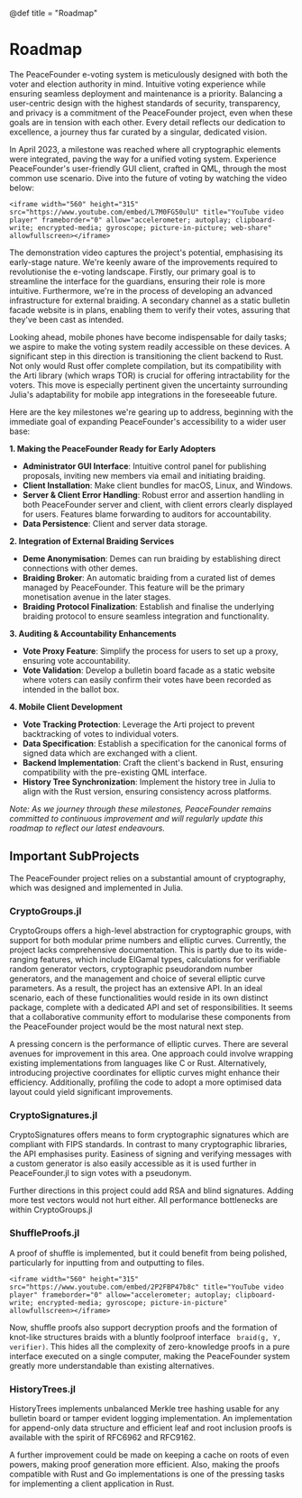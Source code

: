 @def title = "Roadmap"

# Roadmap

The PeaceFounder e-voting system is meticulously designed with both the voter and election authority in mind. Intuitive voting experience while ensuring seamless deployment and maintenance is a priority. Balancing a user-centric design with the highest standards of security, transparency, and privacy is a commitment of the PeaceFounder project, even when these goals are in tension with each other. Every detail reflects our dedication to excellence, a journey thus far curated by a singular, dedicated vision.

In April 2023, a milestone was reached where all cryptographic elements were integrated, paving the way for a unified voting system. Experience PeaceFounder's user-friendly GUI client, crafted in QML, through the most common use scenario. Dive into the future of voting by watching the video below:


~~~
<iframe width="560" height="315" src="https://www.youtube.com/embed/L7M0FG50ulU" title="YouTube video player" frameborder="0" allow="accelerometer; autoplay; clipboard-write; encrypted-media; gyroscope; picture-in-picture; web-share" allowfullscreen></iframe>
~~~

The demonstration video captures the project's potential, emphasising its early-stage nature. We're keenly aware of the improvements required to revolutionise the e-voting landscape. Firstly, our primary goal is to streamline the interface for the guardians, ensuring their role is more intuitive. Furthermore, we're in the process of developing an advanced infrastructure for external braiding. A secondary channel as a static bulletin facade website is in plans, enabling them to verify their votes, assuring that they've been cast as intended.

Looking ahead, mobile phones have become indispensable for daily tasks; we aspire to make the voting system readily accessible on these devices. A significant step in this direction is transitioning the client backend to Rust. Not only would Rust offer complete compilation, but its compatibility with the Arti library (which wraps TOR) is crucial for offering intractability for the voters. This move is especially pertinent given the uncertainty surrounding Julia's adaptability for mobile app integrations in the foreseeable future.

Here are the key milestones we're gearing up to address, beginning with the immediate goal of expanding PeaceFounder's accessibility to a wider user base:

**1. Making the PeaceFounder Ready for Early Adopters**

- **Administrator GUI Interface**: Intuitive control panel for publishing proposals, inviting new members via email and initiating braiding.
- **Client Installation**: Make client bundles for macOS, Linux, and Windows.
- **Server & Client Error Handling**: Robust error and assertion handling in both PeaceFounder server and client, with client errors clearly displayed for users. Features blame forwarding to auditors for accountability.
- **Data Persistence**: Client and server data storage.

**2. Integration of External Braiding Services**

- **Deme Anonymisation**: Demes can run braiding by establishing direct connections with other demes.
- **Braiding Broker**: An automatic braiding from a curated list of demes managed by PeaceFounder. This feature will be the primary monetisation avenue in the later stages.
- **Braiding Protocol Finalization**: Establish and finalise the underlying braiding protocol to ensure seamless integration and functionality.

**3. Auditing & Accountability Enhancements**

- **Vote Proxy Feature**: Simplify the process for users to set up a proxy, ensuring vote accountability.
- **Vote Validation**: Develop a bulletin board facade as a static website where voters can easily confirm their votes have been recorded as intended in the ballot box. 

**4. Mobile Client Development**

- **Vote Tracking Protection**: Leverage the Arti project to prevent backtracking of votes to individual voters.
- **Data Specification**: Establish a specification for the canonical forms of signed data which are exchanged with a client.
- **Backend Implementation**: Craft the client's backend in Rust, ensuring compatibility with the pre-existing QML interface.
- **History Tree Synchronization**: Implement the history tree in Julia to align with the Rust version, ensuring consistency across platforms.

*Note: As we journey through these milestones, PeaceFounder remains committed to continuous improvement and will regularly update this roadmap to reflect our latest endeavours.*

## Important SubProjects

The PeaceFounder project relies on a substantial amount of cryptography, which was designed and implemented in Julia. 

### CryptoGroups.jl

CryptoGroups offers a high-level abstraction for cryptographic groups, with support for both modular prime numbers and elliptic curves. Currently, the project lacks comprehensive documentation. This is partly due to its wide-ranging features, which include ElGamal types, calculations for verifiable random generator vectors, cryptographic pseudorandom number generators, and the management and choice of several elliptic curve parameters. As a result, the project has an extensive API. In an ideal scenario, each of these functionalities would reside in its own distinct package, complete with a dedicated API and set of responsibilities. It seems that a collaborative community effort to modularise these components from the PeaceFounder project would be the most natural next step.

A pressing concern is the performance of elliptic curves. There are several avenues for improvement in this area. One approach could involve wrapping existing implementations from languages like C or Rust. Alternatively, introducing projective coordinates for elliptic curves might enhance their efficiency. Additionally, profiling the code to adopt a more optimised data layout could yield significant improvements.

### CryptoSignatures.jl

CryptoSignatures offers means to form cryptographic signatures which are compliant with FIPS standards. In contrast to many cryptographic libraries, the API emphasises purity. Easiness of signing and verifying messages with a custom generator is also easily accessible as it is used further in PeaceFounder.jl to sign votes with a pseudonym. 

Further directions in this project could add RSA and blind signatures. Adding more test vectors would not hurt either. All performance bottlenecks are within CryptoGroups.jl 

### ShuffleProofs.jl

A proof of shuffle is implemented, but it could benefit from being polished, particularly for inputting from and outputting to files.

~~~
<iframe width="560" height="315" src="https://www.youtube.com/embed/2P2FBP47b8c" title="YouTube video player" frameborder="0" allow="accelerometer; autoplay; clipboard-write; encrypted-media; gyroscope; picture-in-picture" allowfullscreen></iframe>
~~~

Now, shuffle proofs also support decryption proofs and the formation of knot-like structures braids with a bluntly foolproof interface ` braid(g, Y, verifier)`. This hides all the complexity of zero-knowledge proofs in a pure interface executed on a single computer, making the PeaceFounder system greatly more understandable than existing alternatives.

### HistoryTrees.jl

HistoryTrees implements unbalanced Merkle tree hashing usable for any bulletin board or tamper evident logging implementation. An implementation for append-only data structure and efficient leaf and root inclusion proofs is available with the spirit of RFC6962 and RFC9162. 

A further improvement could be made on keeping a cache on roots of even powers, making proof generation more efficient. Also, making the proofs compatible with Rust and Go implementations is one of the pressing tasks for implementing a client application in Rust.

